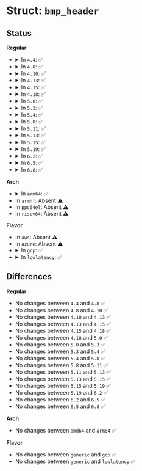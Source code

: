 # Struct: <code>bmp_header</code>

## Status
<b>Regular</b>
<ul>
<li>
<details>
<summary>In <code>4.4</code>: ✅</summary>

```c
struct bmp_header {
    u16 id;
    u32 size;
};
```
</details>
</li>
<li>
<details>
<summary>In <code>4.8</code>: ✅</summary>

```c
struct bmp_header {
    u16 id;
    u32 size;
};
```
</details>
</li>
<li>
<details>
<summary>In <code>4.10</code>: ✅</summary>

```c
struct bmp_header {
    u16 id;
    u32 size;
};
```
</details>
</li>
<li>
<details>
<summary>In <code>4.13</code>: ✅</summary>

```c
struct bmp_header {
    u16 id;
    u32 size;
};
```
</details>
</li>
<li>
<details>
<summary>In <code>4.15</code>: ✅</summary>

```c
struct bmp_header {
    u16 id;
    u32 size;
};
```
</details>
</li>
<li>
<details>
<summary>In <code>4.18</code>: ✅</summary>

```c
struct bmp_header {
    u16 id;
    u32 size;
};
```
</details>
</li>
<li>
<details>
<summary>In <code>5.0</code>: ✅</summary>

```c
struct bmp_header {
    u16 id;
    u32 size;
};
```
</details>
</li>
<li>
<details>
<summary>In <code>5.3</code>: ✅</summary>

```c
struct bmp_header {
    u16 id;
    u32 size;
};
```
</details>
</li>
<li>
<details>
<summary>In <code>5.4</code>: ✅</summary>

```c
struct bmp_header {
    u16 id;
    u32 size;
};
```
</details>
</li>
<li>
<details>
<summary>In <code>5.8</code>: ✅</summary>

```c
struct bmp_header {
    u16 id;
    u32 size;
};
```
</details>
</li>
<li>
<details>
<summary>In <code>5.11</code>: ✅</summary>

```c
struct bmp_header {
    u16 id;
    u32 size;
};
```
</details>
</li>
<li>
<details>
<summary>In <code>5.13</code>: ✅</summary>

```c
struct bmp_header {
    u16 id;
    u32 size;
};
```
</details>
</li>
<li>
<details>
<summary>In <code>5.15</code>: ✅</summary>

```c
struct bmp_header {
    u16 id;
    u32 size;
};
```
</details>
</li>
<li>
<details>
<summary>In <code>5.19</code>: ✅</summary>

```c
struct bmp_header {
    u16 id;
    u32 size;
};
```
</details>
</li>
<li>
<details>
<summary>In <code>6.2</code>: ✅</summary>

```c
struct bmp_header {
    u16 id;
    u32 size;
};
```
</details>
</li>
<li>
<details>
<summary>In <code>6.5</code>: ✅</summary>

```c
struct bmp_header {
    u16 id;
    u32 size;
};
```
</details>
</li>
<li>
<details>
<summary>In <code>6.8</code>: ✅</summary>

```c
struct bmp_header {
    u16 id;
    u32 size;
};
```
</details>
</li>
</ul>
<b>Arch</b>
<ul>
<li>
<details>
<summary>In <code>arm64</code>: ✅</summary>

```c
struct bmp_header {
    u16 id;
    u32 size;
};
```
</details>
</li>
<li>
In <code>armhf</code>: Absent ⚠️
</li>
<li>
In <code>ppc64el</code>: Absent ⚠️
</li>
<li>
In <code>riscv64</code>: Absent ⚠️
</li>
</ul>
<b>Flavor</b>
<ul>
<li>
In <code>aws</code>: Absent ⚠️
</li>
<li>
In <code>azure</code>: Absent ⚠️
</li>
<li>
<details>
<summary>In <code>gcp</code>: ✅</summary>

```c
struct bmp_header {
    u16 id;
    u32 size;
};
```
</details>
</li>
<li>
<details>
<summary>In <code>lowlatency</code>: ✅</summary>

```c
struct bmp_header {
    u16 id;
    u32 size;
};
```
</details>
</li>
</ul>

## Differences
<b>Regular</b>
<ul>
<li>
No changes between <code>4.4</code> and <code>4.8</code> ✅
</li>
<li>
No changes between <code>4.8</code> and <code>4.10</code> ✅
</li>
<li>
No changes between <code>4.10</code> and <code>4.13</code> ✅
</li>
<li>
No changes between <code>4.13</code> and <code>4.15</code> ✅
</li>
<li>
No changes between <code>4.15</code> and <code>4.18</code> ✅
</li>
<li>
No changes between <code>4.18</code> and <code>5.0</code> ✅
</li>
<li>
No changes between <code>5.0</code> and <code>5.3</code> ✅
</li>
<li>
No changes between <code>5.3</code> and <code>5.4</code> ✅
</li>
<li>
No changes between <code>5.4</code> and <code>5.8</code> ✅
</li>
<li>
No changes between <code>5.8</code> and <code>5.11</code> ✅
</li>
<li>
No changes between <code>5.11</code> and <code>5.13</code> ✅
</li>
<li>
No changes between <code>5.13</code> and <code>5.15</code> ✅
</li>
<li>
No changes between <code>5.15</code> and <code>5.19</code> ✅
</li>
<li>
No changes between <code>5.19</code> and <code>6.2</code> ✅
</li>
<li>
No changes between <code>6.2</code> and <code>6.5</code> ✅
</li>
<li>
No changes between <code>6.5</code> and <code>6.8</code> ✅
</li>
</ul>
<b>Arch</b>
<ul>
<li>
No changes between <code>amd64</code> and <code>arm64</code> ✅
</li>
</ul>
<b>Flavor</b>
<ul>
<li>
No changes between <code>generic</code> and <code>gcp</code> ✅
</li>
<li>
No changes between <code>generic</code> and <code>lowlatency</code> ✅
</li>
</ul>
